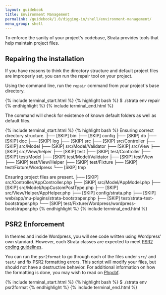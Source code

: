 ```yaml
---
layout: guidebook
title: Environment Management
permalink: /guidebook/1.0/digging-in/shell/environment-management/
menu_group: shell
---
```


To enforce the sanity of your project's codebase, Strata provides tools that help maintain project files.

## Repairing the installation

If you have reasons to think the directory structure and default project files are improperly set, you can run the repair tool on your project.

Using the command line, run the `repair` command from your project's base directory.

{% include terminal_start.html %}
{% highlight bash %}
$ ./strata env repair
{% endhighlight %}
{% include terminal_end.html %}

The command will check for existence of known default folders as well as default files.

{% include terminal_start.html %}
{% highlight bash %}
Ensuring correct directory structure.
  ├── [SKIP] bin
  ├── [SKIP] config
  ├── [SKIP] db
  ├── [SKIP] doc
  ├── [SKIP] log
  ├── [SKIP] src
  ├── [SKIP] src/Controller
  ├── [SKIP] src/Model
  ├── [SKIP] src/Model/Validator
  ├── [SKIP] src/View
  ├── [SKIP] src/View/helper
  ├── [SKIP] test
  ├── [SKIP] test/Controller
  ├── [SKIP] test/Model
  ├── [SKIP] test/Model/Validator
  ├── [SKIP] test/View
  ├── [SKIP] test/View/Helper
  ├── [SKIP] test/Fixture
  ├── [SKIP] test/Fixture/Wordpress
  └── [SKIP] tmp

Ensuring project files are present.
  ├── [SKIP] src/Controller/AppController.php
  ├── [SKIP] src/Model/AppModel.php
  ├── [SKIP] src/Model/AppCustomPostType.php
  ├── [SKIP] src/View/Helper/AppHelper.php
  ├── [SKIP] config/strata.php
  ├── [SKIP] web/app/mu-plugins/strata-bootstraper.php
  ├── [SKIP] test/strata-test-bootstraper.php
  └── [SKIP] test/Fixture/Wordpress/wordpress-bootstraper.php
{% endhighlight %}
{% include terminal_end.html %}

## PSR2 Enforcement

In themes and inside Wordpress, you will see code written using Wordpress' own standard. However, each Strata classes are expected to meet [PSR2 coding guidelines](https://github.com/php-fig/fig-standards/blob/master/accepted/PSR-2-coding-style-guide.md).

You can run the `psr2format` to go through each of the files under `src/` and `test/` and fix PSR2 formatting errors. This script will modify your files, but should not have a destructive behavior. For additional information on how the formatting is done, you may wish to read on [Phpcbf](https://github.com/squizlabs/PHP_CodeSniffer/wiki/Fixing-Errors-Automatically).

{% include terminal_start.html %}
{% highlight bash %}
$  ./strata env psr2format
{% endhighlight %}
{% include terminal_end.html %}
